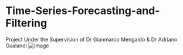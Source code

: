 # Time-Series-Forecasting-and-Filtering
Project Under the Supervision of Dr Gianmarco Mengaldo & Dr Adriano Gualandi
![image](https://user-images.githubusercontent.com/60515391/174733766-d0751c2c-6975-4527-a35e-4a82cc76d824.png)
